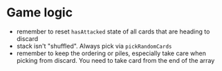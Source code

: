 # Game logic

- remember to reset `hasAttacked` state of all cards that are heading to discard
- stack isn't "shuffled". Always pick via `pickRandomCards`
- remember to keep the ordering or piles, especially take care when picking from discard. You need to take card from the end of the array
